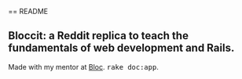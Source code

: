 == README

 ## Bloccit: a Reddit replica to teach the fundamentals of web development and Rails.
 
 Made with my mentor at [Bloc](http://bloc.io).
<tt>rake doc:app</tt>.
